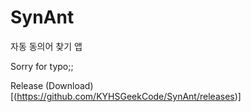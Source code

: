 # SynAnt
자동 동의어 찾기 앱

Sorry for typo;;

Release (Download)
[(https://github.com/KYHSGeekCode/SynAnt/releases)]
